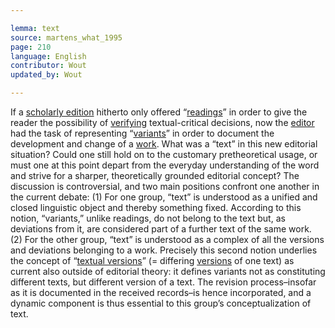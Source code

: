 ```yaml
---

lemma: text
source: martens_what_1995
page: 210
language: English
contributor: Wout
updated_by: Wout

---
```


If a [scholarly edition](editionScholarly.html) hitherto only offered “[readings](reading.html)” in order to give the reader the possibility of [verifying](verification.html) textual-critical decisions, now the [editor](editorScholarly.html) had the task of representing “[variants](variant.html)” in order to document the development and change of a [work](work.html). What was a “text” in this new editorial situation? Could one still hold on to the customary pretheoretical usage, or must one at this point depart from the everyday understanding of the word and strive for a sharper, theoretically grounded editorial concept? The discussion is controversial, and two main positions confront one another in the current debate: (1) For one group, “text” is understood as a unified and closed linguistic object and thereby something fixed. According to this notion, “variants,” unlike readings, do not belong to the text but, as deviations from it, are considered part of a further text of the same work. (2) For the other group, “text” is understood as a complex of all the versions and deviations belonging to a work. Precisely this second notion underlies the concept of “[textual versions](textVersion.html)” (= differing [versions](version.html) of one text) as current also outside of editorial theory: it defines variants not as constituting different texts, but different version of a text. The revision process–insofar as it is documented in the received records–is hence incorporated, and a dynamic component is thus essential to this group’s conceptualization of text.
